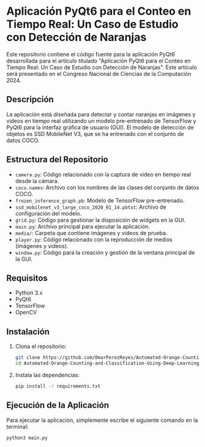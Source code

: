 # Aplicación PyQt6 para el Conteo en Tiempo Real: Un Caso de Estudio con Detección de Naranjas

Este repositorio contiene el código fuente para la aplicación PyQt6 desarrollada para el artículo titulado "Aplicación PyQt6 para el Conteo en Tiempo Real: Un Caso de Estudio con Detección de Naranjas". Este artículo será presentado en el Congreso Nacional de Ciencias de la Computación 2024.

## Descripción

La aplicación está diseñada para detectar y contar naranjas en imágenes y videos en tiempo real utilizando un modelo pre-entrenado de TensorFlow y PyQt6 para la interfaz gráfica de usuario (GUI). El modelo de detección de objetos es SSD MobileNet V3, que se ha entrenado con el conjunto de datos COCO.

## Estructura del Repositorio

- `camera.py`: Código relacionado con la captura de video en tiempo real desde la cámara.
- `coco.names`: Archivo con los nombres de las clases del conjunto de datos COCO.
- `frozen_inference_graph.pb`: Modelo de TensorFlow pre-entrenado.
- `ssd_mobilenet_v3_large_coco_2020_01_14.pbtxt`: Archivo de configuración del modelo.
- `grid.py`: Código para gestionar la disposición de widgets en la GUI.
- `main.py`: Archivo principal para ejecutar la aplicación.
- `media/`: Carpeta que contiene imágenes y videos de prueba.
- `player.py`: Código relacionado con la reproducción de medios (imágenes y videos).
- `window.py`: Código para la creación y gestión de la ventana principal de la GUI.

## Requisitos

- Python 3.x
- PyQt6
- TensorFlow
- OpenCV

## Instalación

1. Clona el repositorio:

    ```bash
    git clone https://github.com/OmarPerezReyes/Automated-Orange-Counting-and-Classification-Using-Deep-Learning.git
    cd Automated-Orange-Counting-and-Classification-Using-Deep-Learning
    ```

2. Instala las dependencias:

    ```bash
    pip install -r requirements.txt
    ```

## Ejecución de la Aplicación

Para ejecutar la aplicación, simplemente escribe el siguiente comando en la terminal:

```bash
python3 main.py
